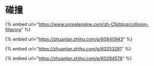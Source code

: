 # 碰撞

{% embed url="https://www.unrealengine.com/zh-CN/blog/collision-filtering" %}

{% embed url="https://zhuanlan.zhihu.com/p/60840943" %}

{% embed url="https://zhuanlan.zhihu.com/p/60253281" %}

{% embed url="https://zhuanlan.zhihu.com/p/60264578" %}
